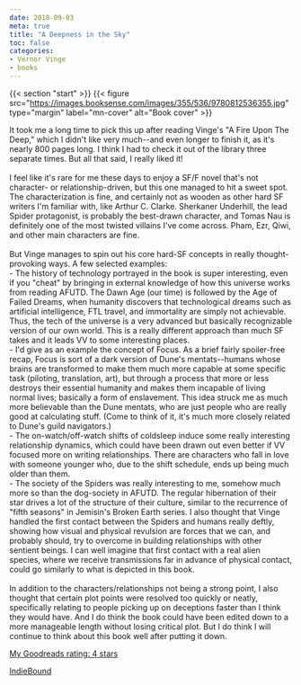 ```yaml
---
date: 2018-09-03
meta: true
title: "A Deepness in the Sky"
toc: false
categories:
- Vernor Vinge
- books
---
```


{{< section "start" >}}
{{< figure src="https://images.booksense.com/images/355/536/9780812536355.jpg" type="margin" label="mn-cover" alt="Book cover" >}}

It took me a long time to pick this up after reading Vinge's "A Fire Upon The Deep," which I didn't like very much--and even longer to finish it, as it's nearly 800 pages long. I think I had to check it out of the library three separate times. But all that said, I really liked it!<br /><br />I feel like it's rare for me these days to enjoy a SF/F novel that's not character- or relationship-driven, but this one managed to hit a sweet spot. The characterization is fine, and certainly not as wooden as other hard SF writers I'm familiar with, like Arthur C. Clarke. Sherkaner Underhill, the lead Spider protagonist, is probably the best-drawn character, and Tomas Nau is definitely one of the most twisted villains I've come across. Pham, Ezr, Qiwi, and other main characters are fine.<br /><br />But Vinge manages to spin out his core hard-SF concepts in really thought-provoking ways. A few selected examples:<br />- The history of technology portrayed in the book is super interesting, even if you "cheat" by bringing in external knowledge of how this universe works from reading AFUTD. The Dawn Age (our time) is followed by the Age of Failed Dreams, when humanity discovers that technological dreams such as artificial intelligence, FTL travel, and immortality are simply not achievable. Thus, the tech of the universe is a very advanced but basically recognizable version of our own world. This is a really different approach than much SF takes and it leads VV to some interesting places.<br />- I'd give as an example the concept of Focus. As a brief fairly spoiler-free recap, Focus is sort of a dark version of Dune's mentats--humans whose brains are transformed to make them much more capable at some specific task (piloting, translation, art), but through a process that more or less destroys their essential humanity and makes them incapable of living normal lives; basically a form of enslavement. This idea struck me as much more believable than the Dune mentats, who are just people who are really good at calculating stuff. (Come to think of it, it's much more closely related to Dune's guild navigators.)<br />- The on-watch/off-watch shifts of coldsleep induce some really interesting relationship dynamics, which could have been drawn out even better if VV focused more on writing relationships. There are characters who fall in love with someone younger who, due to the shift schedule, ends up being much older than them. <br />- The society of the Spiders was really interesting to me, somehow much more so than the dog-society in AFUTD. The regular hibernation of their star drives a lot of the structure of their culture, similar to the recurrence of "fifth seasons" in Jemisin's Broken Earth series. I also thought that Vinge handled the first contact between the Spiders and humans really deftly, showing how visual and physical revulsion are forces that we can, and probably should, try to overcome in building relationships with other sentient beings. I can well imagine that first contact with a real alien species, where we receive transmissions far in advance of physical contact, could go similarly to what is depicted in this book.<br /><br />In addition to the characters/relationships not being a strong point, I also thought that certain plot points were resolved too quickly or neatly, specifically relating to people picking up on deceptions faster than I think they would have. And I do think the book could have been edited down to a more manageable length without losing critical plot. But I do think I will continue to think about this book well after putting it down.

[My Goodreads rating: 4 stars](https://www.goodreads.com/review/show/2394141737)  

[IndieBound](https://www.indiebound.org/book/9780812536355)
